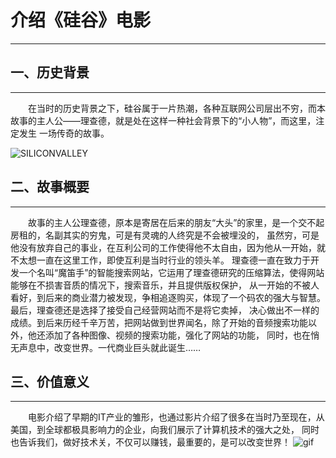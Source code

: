 # 介绍《硅谷》电影
---
## 一、历史背景
---
&emsp;&emsp;在当时的历史背景之下，硅谷属于一片热潮，各种互联网公司层出不穷，而本故事的主人公——理查德，就是处在这样一种社会背景下的“小人物”，而这里，注定发生
一场传奇的故事。



![SILICONVALLEY](https://github.com/yangzhanp/yangzhanp----homework/blob/gh-pages/222281717286452580.jpg)
       
      



## 二、故事概要
---
&emsp;&emsp;故事的主人公理查德，原本是寄居在后来的朋友“大头”的家里，是一个交不起房租的，名副其实的穷鬼，可是有灵魂的人终究是不会被埋没的，
虽然穷，可是他没有放弃自己的事业，在互利公司的工作使得他不太自由，因为他从一开始，就不太想一直在这里工作，即使互利是当时行业的领头羊。
理查德一直在致力于开发一个名叫“魔笛手”的智能搜索网站，它运用了理查德研究的压缩算法，使得网站能够在不损害音质的情况下，搜索音乐，并且提供版权保护，
从一开始的不被人看好，到后来的商业潜力被发现，争相追逐购买，体现了一个码农的强大与智慧。最后，理查德还是选择了接受自己经营网站而不是将它卖掉，
决心做出不一样的成绩。到后来历经千辛万苦，把网站做到世界闻名，除了开始的音频搜索功能以外，他还添加了各种图像、视频的搜索功能，强化了网站的功能，
同时，也在悄无声息中，改变世界。一代商业巨头就此诞生……



## 三、价值意义
---
&emsp;&emsp;电影介绍了早期的IT产业的雏形，也通过影片介绍了很多在当时乃至现在，从美国，到全球都极具影响力的企业，向我们展示了计算机技术的强大之处，
同时也告诉我们，做好技术关，不仅可以赚钱，最重要的，是可以改变世界！
![gif](https://github.com/yangzhanp/yangzhanp----homework/blob/gh-pages/%E8%A7%86%E9%A2%91.gif)

